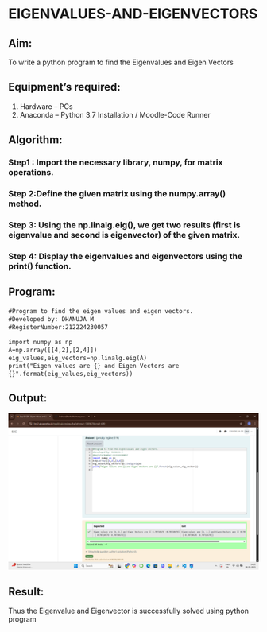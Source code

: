 # EIGENVALUES-AND-EIGENVECTORS
## Aim:
To write a python program to find the Eigenvalues and Eigen Vectors
## Equipment’s required:
1. 	Hardware – PCs
2. 	Anaconda – Python 3.7 Installation / Moodle-Code Runner
## Algorithm:
### Step1 : Import the necessary library, numpy, for matrix operations. 
### Step 2:Define the given matrix using the numpy.array() method.
### Step 3: Using the np.linalg.eig(),  we get two results (first is eigenvalue and second is eigenvector) of the given matrix.
### Step 4: Display the eigenvalues and eigenvectors using the print() function.

## Program:
```
#Program to find the eigen values and eigen vectors.
#Developed by: DHANUJA M
#RegisterNumber:212224230057
```
```
import numpy as np
A=np.array([[4,2],[2,4]])
eig_values,eig_vectors=np.linalg.eig(A)
print("Eigen values are {} and Eigen Vectors are {}".format(eig_values,eig_vectors))
```

## Output:
![alt text](<Screenshot (33)-1.png>)

## Result:
Thus the Eigenvalue and Eigenvector is successfully solved using python program
